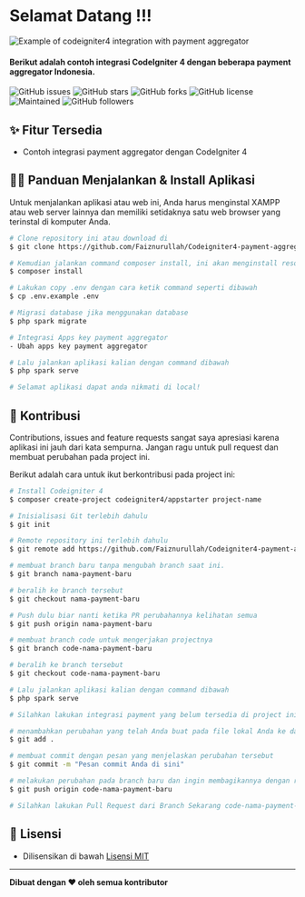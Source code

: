 # Selamat Datang !!!

![Example of codeigniter4 integration with payment aggregator](https://github.com/Faiznurullah/Codeigniter4-payment-aggregator/assets/59213454/233511dc-ffab-4188-bdc5-d3c6c2ac04ff)

#### Berikut adalah contoh integrasi CodeIgniter 4 dengan beberapa payment aggregator Indonesia.

![GitHub issues](https://img.shields.io/github/issues/faiznurullah/sidalah?style=flat-square)
![GitHub stars](https://img.shields.io/github/stars/faiznurullah/sidalah?style=flat-square)
![GitHub forks](https://img.shields.io/github/forks/faiznurullah/sidalah?style=flat-square)
![GitHub license](https://img.shields.io/github/license/faiznurullah/sidalah?style=flat-square)
![Maintained](https://img.shields.io/badge/maintained%3F-no-red.svg?style=flat-square)
![GitHub followers](https://img.shields.io/github/followers/faiznurullah.svg?style=flat-square&label=followers)

## ✨ Fitur Tersedia
- Contoh integrasi payment aggregator dengan CodeIgniter 4

## 🐱‍💻 Panduan Menjalankan & Install Aplikasi
Untuk menjalankan aplikasi atau web ini, Anda harus menginstal XAMPP atau web server lainnya dan memiliki setidaknya satu web browser yang terinstal di komputer Anda.

```bash
# Clone repository ini atau download di
$ git clone https://github.com/Faiznurullah/Codeigniter4-payment-aggregator.git

# Kemudian jalankan command composer install, ini akan menginstall resources yang laravel butuhkan
$ composer install

# Lakukan copy .env dengan cara ketik command seperti dibawah 
$ cp .env.example .env

# Migrasi database jika menggunakan database
$ php spark migrate

# Integrasi Apps key payment aggregator
- Ubah apps key payment aggregator

# Lalu jalankan aplikasi kalian dengan command dibawah
$ php spark serve

# Selamat aplikasi dapat anda nikmati di local!

```


## 🤝 Kontribusi

Contributions, issues and feature requests sangat saya apresiasi karena aplikasi ini jauh dari kata sempurna. Jangan ragu untuk pull request dan membuat perubahan pada project ini.

Berikut adalah cara untuk ikut berkontribusi pada project ini:


```bash
# Install Codeigniter 4
$ composer create-project codeigniter4/appstarter project-name

# Inisialisasi Git terlebih dahulu
$ git init

# Remote repository ini terlebih dahulu
$ git remote add https://github.com/Faiznurullah/Codeigniter4-payment-aggregator.git

# membuat branch baru tanpa mengubah branch saat ini.
$ git branch nama-payment-baru

# beralih ke branch tersebut 
$ git checkout nama-payment-baru

# Push dulu biar nanti ketika PR perubahannya kelihatan semua
$ git push origin nama-payment-baru

# membuat branch code untuk mengerjakan projectnya
$ git branch code-nama-payment-baru

# beralih ke branch tersebut 
$ git checkout code-nama-payment-baru

# Lalu jalankan aplikasi kalian dengan command dibawah
$ php spark serve

# Silahkan lakukan integrasi payment yang belum tersedia di project ini

# menambahkan perubahan yang telah Anda buat pada file lokal Anda ke dalam staging area
$ git add .

# membuat commit dengan pesan yang menjelaskan perubahan tersebut
$ git commit -m "Pesan commit Anda di sini"

# melakukan perubahan pada branch baru dan ingin membagikannya dengan repositori
$ git push origin code-nama-payment-baru

# Silahkan lakukan Pull Request dari Branch Sekarang code-nama-payment-baru ke branch nama-payment-baru

```


## 📝 Lisensi

- Dilisensikan di bawah [Lisensi MIT](https://opensource.org/licenses/MIT)

---

**Dibuat dengan ❤️ oleh semua kontributor**


